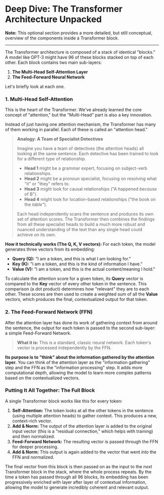 # Deep Dive: The Transformer Architecture Unpacked

**Note:** This optional section provides a more detailed, but still conceptual, overview of the components inside a Transformer block.

---

The Transformer architecture is composed of a stack of identical "blocks." A model like GPT-3 might have 96 of these blocks stacked on top of each other. Each block contains two main sub-layers:

1.  **The Multi-Head Self-Attention Layer**
2.  **The Feed-Forward Neural Network**

Let's briefly look at each one.

### 1. Multi-Head Self-Attention

This is the heart of the Transformer. We've already learned the core concept of "attention," but the "Multi-Head" part is also a key innovation.

Instead of just having one attention mechanism, the Transformer has many of them working in parallel. Each of these is called an "attention head."

> **Analogy: A Team of Specialist Detectives**
>
> Imagine you have a team of detectives (the attention heads) all looking at the same sentence. Each detective has been trained to look for a different *type* of relationship.
> *   **Head 1** might be a grammar expert, focusing on subject-verb relationships.
> *   **Head 2** might be a pronoun specialist, focusing on resolving what "it" or "they" refers to.
> *   **Head 3** might look for causal relationships ("A happened *because* of B").
> *   **Head 4** might look for location-based relationships ("the book on the *table*").
>
> Each head independently scans the sentence and produces its own set of attention scores. The Transformer then combines the findings from all these specialist heads to build a much more robust and nuanced understanding of the text than any single head could achieve on its own.

**How it technically works (The Q, K, V vectors):**
For each token, the model generates three vectors from its embedding:
*   **Query (Q):** "I am a token, and this is what I am looking for."
*   **Key (K):** "I am a token, and this is the kind of information I have."
*   **Value (V):** "I am a token, and this is the actual content/meaning I hold."

To calculate the attention score for a given token, its **Query** vector is compared to the **Key** vector of every other token in the sentence. This comparison (a dot product) determines how "relevant" they are to each other. These scores are then used to create a weighted sum of all the **Value** vectors, which produces the final, contextualized output for that token.

### 2. The Feed-Forward Network (FFN)

After the attention layer has done its work of gathering context from around the sentence, the output for each token is passed to the second sub-layer: a simple Feed-Forward Network.

> **What it is:** This is a standard, classic neural network. Each token's vector is processed independently by the FFN.

**Its purpose is to "think" about the information gathered by the attention layer.** You can think of the attention layer as the "information gathering" step and the FFN as the "information processing" step. It adds more computational depth, allowing the model to learn more complex patterns based on the contextualized vectors.

### Putting It All Together: The Full Block

A single Transformer block works like this for every token:

1.  **Self-Attention:** The token looks at all the other tokens in the sentence (using multiple attention heads) to gather context. This produces a new, context-rich vector.
2.  **Add & Norm:** The output of the attention layer is added to the original input vector (this is a "residual connection," which helps with training) and then normalized.
3.  **Feed-Forward Network:** The resulting vector is passed through the FFN for deeper processing.
4.  **Add & Norm:** This output is again added to the vector that went *into* the FFN and normalized.

The final vector from this block is then passed on as the input to the *next* Transformer block in the stack, where the whole process repeats. By the time a token has passed through all 96 blocks, its embedding has been progressively enriched with layer after layer of contextual information, allowing the model to generate incredibly coherent and relevant output.
